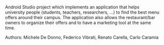 Android Studio project which implements an application that helps university people (students, teachers, researchers, …) to find the best menu offers around their campus. The application also allows the restaurant/bar owners to organize their offers and to have a marketing tool at the same time.

Authors: Michele De Donno, Federico Vibrati, Renato Carella, Carlo Caramia
